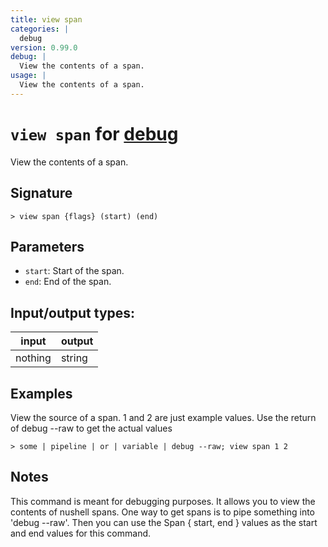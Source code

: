 ```yaml
---
title: view span
categories: |
  debug
version: 0.99.0
debug: |
  View the contents of a span.
usage: |
  View the contents of a span.
---
```

<!-- This file is automatically generated. Please edit the command in https://github.com/nushell/nushell instead. -->

# `view span` for [debug](/commands/categories/debug.md)

<div class='command-title'>View the contents of a span.</div>

## Signature

```> view span {flags} (start) (end)```

## Parameters

 -  `start`: Start of the span.
 -  `end`: End of the span.


## Input/output types:

| input   | output |
| ------- | ------ |
| nothing | string |

## Examples

View the source of a span. 1 and 2 are just example values. Use the return of debug --raw to get the actual values
```nu
> some | pipeline | or | variable | debug --raw; view span 1 2

```

## Notes
This command is meant for debugging purposes.
It allows you to view the contents of nushell spans.
One way to get spans is to pipe something into 'debug --raw'.
Then you can use the Span { start, end } values as the start and end values for this command.